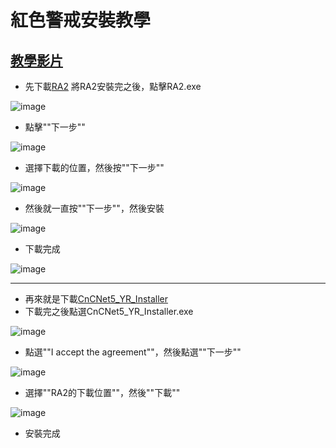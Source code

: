 # 紅色警戒安裝教學

[教學影片](https://www.youtube.com/watch?v=Dlp45KE5e60)
---
- 先下載[RA2](https://drive.google.com/drive/folders/1aKwphrG_MCkuNVMVjVR9eWLd6G8x5WjY?usp=sharing)
將RA2安裝完之後，點擊RA2.exe

![image](https://user-images.githubusercontent.com/69574970/170441451-cacc5096-10f0-4e71-9375-5cbc06fbc2f3.png)

- 點擊""下一步""

![image](https://user-images.githubusercontent.com/69574970/170441072-27062aed-3173-4cfd-ad58-440e9ce93335.png)

- 選擇下載的位置，然後按""下一步""

![image](https://user-images.githubusercontent.com/69574970/170445070-a1039965-88e2-4abf-9811-bd6f9a96feb5.png)

- 然後就一直按""下一步""，然後安裝

![image](https://user-images.githubusercontent.com/69574970/170445343-5bf7ee1b-c18c-49f1-b4de-117c9eec0cff.png)

- 下載完成

![image](https://user-images.githubusercontent.com/69574970/170445600-e7de4795-4497-49b2-bf7f-7f10b600c234.png)

---

- 再來就是下載[CnCNet5_YR_Installer](https://drive.google.com/drive/folders/1_Ax5NiVjf1Fmz2OV8b8Nw1rMCX9oN7mE?usp=sharing)
- 下載完之後點選CnCNet5_YR_Installer.exe

![image](https://user-images.githubusercontent.com/69574970/170446312-afd02e18-a3f6-49dc-be0d-00677e24b06e.png)

- 點選""I accept the agreement""，然後點選""下一步""

![image](https://user-images.githubusercontent.com/69574970/170446889-7ce2c856-852b-4e52-91d3-338197ff3bd9.png)

- 選擇""RA2的下載位置""，然後""下載""

![image](https://user-images.githubusercontent.com/69574970/170447130-f0e5fda2-e3db-477c-b6db-8ba7b872bdeb.png)

- 安裝完成

